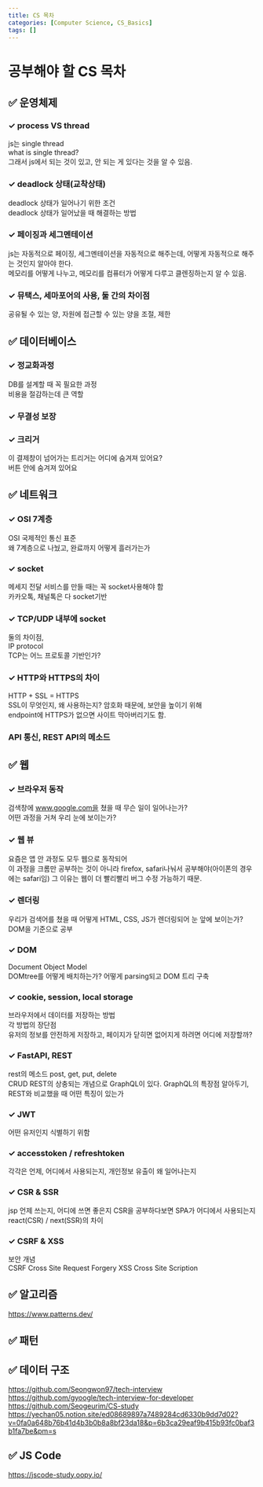 ```yaml
---
title: CS 목차
categories: [Computer Science, CS_Basics]
tags: []
---
```


# 공부해야 할 CS 목차

## ✅ 운영체제

### ✓ process VS thread

js는 single thread  
what is single thread?  
그래서 js에서 되는 것이 있고, 안 되는 게 있다는 것을 알 수 있음.

### ✓ deadlock 상태(교착상태)

deadlock 상태가 일어나기 위한 조건  
deadlock 상태가 일어났을 때 해결하는 방법

### ✓ 페이징과 세그멘테이션

js는 자동적으로 페이징, 세그멘테이션을 자동적으로 해주는데, 어떻게 자동적으로 해주는 것인지 알아야 한다.  
메모리를 어떻게 나누고, 메모리를 컴퓨터가 어떻게 다루고 클렌징하는지 알 수 있음.

### ✓ 뮤택스, 세마포어의 사용, 둘 간의 차이점

공유될 수 있는 양, 자원에 접근할 수 있는 양을 조절, 제한

## ✅ 데이터베이스

### ✓ 정교화과정

DB를 설계할 때 꼭 필요한 과정  
비용을 절감하는데 큰 역할

### ✓ 무결성 보장

### ✓ 크리거

이 결제창이 넘어가는 트리거는 어디에 숨겨져 있어요?  
버튼 안에 숨겨져 있어요

## ✅ 네트워크

### ✓ OSI 7계층

OSI 국제적인 통신 표준  
왜 7계층으로 나눴고, 완료까지 어떻게 흘러가는가

### ✓ socket

메세지 전달 서비스를 만들 때는 꼭 socket사용해야 함  
카카오톡, 채널톡은 다 socket기반

### ✓ TCP/UDP 내부에 socket

둘의 차이점,  
IP protocol  
TCP는 어느 프로토콜 기반인가?

### ✓ HTTP와 HTTPS의 차이

HTTP + SSL = HTTPS  
SSL이 무엇인지, 왜 사용하는지? 암호화 때문에, 보안을 높이기 위해  
endpoint에 HTTPS가 없으면 사이트 막아버리기도 함.

### API 통신, REST API의 메소드

## ✅ 웹

### ✓ 브라우저 동작

검색창에 www.google.com을 쳤을 때 무슨 일이 일어나는가?  
어떤 과정을 거쳐 우리 눈에 보이는가?

### ✓ 웹 뷰

요즘은 앱 안 과정도 모두 웹으로 동작되어  
이 과정을 크롬만 공부하는 것이 아니라 firefox, safari나눠서 공부해야(아이폰의 경우에는 safari임)
그 이유는 웹이 더 빨리빨리 버그 수정 가능하기 때문.

### ✓ 렌더링

우리가 검색어를 쳤을 때 어떻게 HTML, CSS, JS가 렌더링되어 눈 앞에 보이는가?  
DOM을 기준으로 공부

### ✓ DOM

Document Object Model  
DOMtree를 어떻게 배치하는가?
어떻게 parsing되고 DOM 트리 구축

### ✓ cookie, session, local storage

브라우저에서 데이터를 저장하는 방법  
각 방법의 장단점  
유저의 정보를 안전하게 저장하고, 페이지가 닫히면 없어지게 하려면 어디에 저장할까?

### ✓ FastAPI, REST

rest의 메소드 post, get, put, delete  
CRUD
REST의 상충되는 개념으로 GraphQL이 있다. GraphQL의 특장점 알아두기, REST와 비교했을 때 어떤 특징이 있는가

### ✓ JWT

어떤 유저인지 식별하기 위함

### ✓ accesstoken / refreshtoken

각각은 언제, 어디에서 사용되는지, 개인정보 유출이 왜 일어나는지

### ✓ CSR & SSR

jsp
언제 쓰는지, 어디에 쓰면 좋은지
CSR을 공부하다보면 SPA가 어디에서 사용되는지
react(CSR) / next(SSR)의 차이

### ✓ CSRF & XSS

보안 개념  
CSRF Cross Site Request Forgery
XSS Cross Site Scription

## ✅ 알고리즘

<https://www.patterns.dev/>

## ✅ 패턴

## ✅ 데이터 구조

<https://github.com/Seongwon97/tech-interview> <br>
<https://github.com/gyoogle/tech-interview-for-developer> <br>
<https://github.com/Seogeurim/CS-study> <br>
<https://yechan05.notion.site/ed08689897a7489284cd6330b9dd7d02?v=0fa0a648b76b41d4b3b0b8a8bf23da18&p=6b3ca29eaf9b415b93fc0baf3b1fa7be&pm=s><br>

## ✅ JS Code

<https://jscode-study.oopy.io/> <br>
